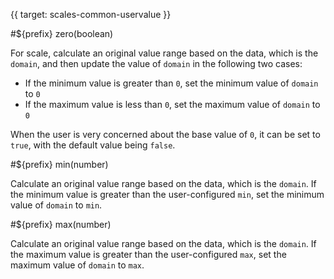 {{ target: scales-common-uservalue }}

<!-- Syntax elements data, DataSpec -->

#${prefix} zero(boolean)

For scale, calculate an original value range based on the data, which is the `domain`, and then update the value of `domain` in the following two cases:

- If the minimum value is greater than `0`, set the minimum value of `domain` to `0`
- If the maximum value is less than `0`, set the maximum value of `domain` to `0`

When the user is very concerned about the base value of `0`, it can be set to `true`, with the default value being `false`.

#${prefix} min(number)

Calculate an original value range based on the data, which is the `domain`. If the minimum value is greater than the user-configured `min`, set the minimum value of `domain` to `min`.

#${prefix} max(number)

Calculate an original value range based on the data, which is the `domain`. If the maximum value is greater than the user-configured `max`, set the maximum value of `domain` to `max`.